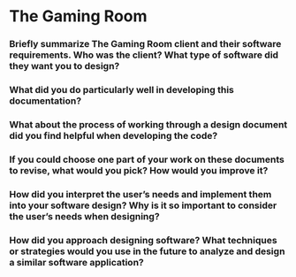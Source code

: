 # The Gaming Room

<h3>Briefly summarize The Gaming Room client and their software requirements. Who was the client? What type of software did they want you to design?</h3>

<h3>What did you do particularly well in developing this documentation?</h3>

<h3>What about the process of working through a design document did you find helpful when developing the code?</h3>

<h3>If you could choose one part of your work on these documents to revise, what would you pick? How would you improve it?</h3>


<h3>How did you interpret the user’s needs and implement them into your software design? Why is it so important to consider the user’s needs when designing?</h3> 

<h3>How did you approach designing software? What techniques or strategies would you use in the future to analyze and design a similar software application?</h3>

